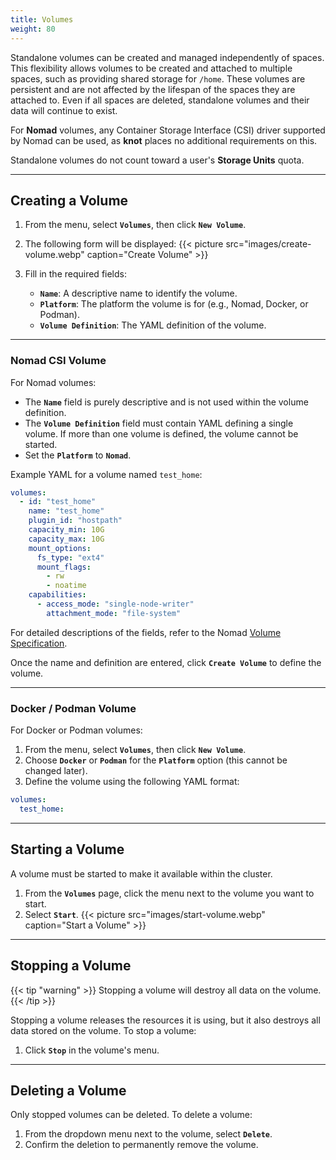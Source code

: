 ```yaml
---
title: Volumes
weight: 80
---
```


Standalone volumes can be created and managed independently of spaces. This flexibility allows volumes to be created and attached to multiple spaces, such as providing shared storage for `/home`. These volumes are persistent and are not affected by the lifespan of the spaces they are attached to. Even if all spaces are deleted, standalone volumes and their data will continue to exist.

For **Nomad** volumes, any Container Storage Interface (CSI) driver supported by Nomad can be used, as **knot** places no additional requirements on this.

Standalone volumes do not count toward a user's **Storage Units** quota.

---

## Creating a Volume

1. From the menu, select **`Volumes`**, then click **`New Volume`**.
2. The following form will be displayed:
   {{< picture src="images/create-volume.webp" caption="Create Volume" >}}

3. Fill in the required fields:
   - **`Name`**: A descriptive name to identify the volume.
   - **`Platform`**: The platform the volume is for (e.g., Nomad, Docker, or Podman).
   - **`Volume Definition`**: The YAML definition of the volume.

---

### Nomad CSI Volume

For Nomad volumes:
- The **`Name`** field is purely descriptive and is not used within the volume definition.
- The **`Volume Definition`** field must contain YAML defining a single volume. If more than one volume is defined, the volume cannot be started.
- Set the **`Platform`** to **`Nomad`**.

Example YAML for a volume named `test_home`:

```yaml
volumes:
  - id: "test_home"
    name: "test_home"
    plugin_id: "hostpath"
    capacity_min: 10G
    capacity_max: 10G
    mount_options:
      fs_type: "ext4"
      mount_flags:
        - rw
        - noatime
    capabilities:
      - access_mode: "single-node-writer"
        attachment_mode: "file-system"
```

For detailed descriptions of the fields, refer to the Nomad [Volume Specification](https://developer.hashicorp.com/nomad/docs/other-specifications/volume).

Once the name and definition are entered, click **`Create Volume`** to define the volume.

---

### Docker / Podman Volume

For Docker or Podman volumes:
1. From the menu, select **`Volumes`**, then click **`New Volume`**.
2. Choose **`Docker`** or **`Podman`** for the **`Platform`** option (this cannot be changed later).
3. Define the volume using the following YAML format:

```yaml
volumes:
  test_home:
```

---

## Starting a Volume

A volume must be started to make it available within the cluster.

1. From the **`Volumes`** page, click the menu next to the volume you want to start.
2. Select **`Start`**.
   {{< picture src="images/start-volume.webp" caption="Start a Volume" >}}

---

## Stopping a Volume

{{< tip "warning" >}}
Stopping a volume will destroy all data on the volume.
{{< /tip >}}

Stopping a volume releases the resources it is using, but it also destroys all data stored on the volume. To stop a volume:
1. Click **`Stop`** in the volume's menu.

---

## Deleting a Volume

Only stopped volumes can be deleted. To delete a volume:
1. From the dropdown menu next to the volume, select **`Delete`**.
2. Confirm the deletion to permanently remove the volume.
